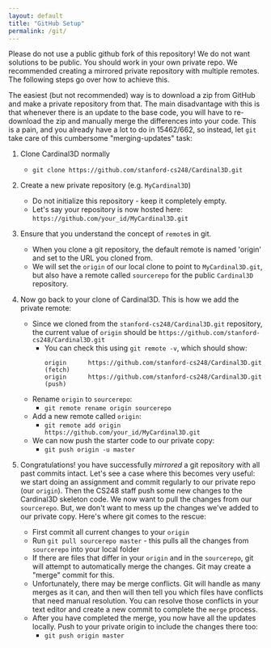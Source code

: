 ```yaml
---
layout: default
title: "GitHub Setup"
permalink: /git/
---
```


Please do not use a public github fork of this repository! We do not want solutions to be public. You should work in your own private repo.
We recommended creating a mirrored private repository with multiple remotes. The following steps go over how to achieve this.

The easiest (but not recommended) way is to download a zip from GitHub and make a private repository from that. The main disadvantage with this is that whenever there is an update to the base code, you will have to re-download the zip and manually merge the differences into your code. This is a pain, and you already have a lot to do in 15462/662, so instead, let `git` take care of this cumbersome "merging-updates" task:

1. Clone Cardinal3D normally
    - `git clone https://github.com/stanford-cs248/Cardinal3D.git`

2. Create a new private repository (e.g. `MyCardinal3D`)
    - Do not initialize this repository - keep it completely empty.
    - Let's say your repository is now hosted here: `https://github.com/your_id/MyCardinal3D.git`

3. Ensure that you understand the concept of `remote`s in git.
    - When you clone a git repository, the default remote is named 'origin' and set to the URL you cloned from.
    - We will set the `origin` of our local clone to point to `MyCardinal3D.git`, but also have a remote called `sourcerepo` for the public `Cardinal3D` repository.

4. Now go back to your clone of Cardinal3D. This is how we add the private remote: 
    - Since we cloned from the `stanford-cs248/Cardinal3D.git` repository, the current value of `origin` should be `https://github.com/stanford-cs248/Cardinal3D.git`
        - You can check this using `git remote -v`, which should show:
            ```
            origin      https://github.com/stanford-cs248/Cardinal3D.git (fetch)
            origin      https://github.com/stanford-cs248/Cardinal3D.git (push)
            ```
    - Rename `origin` to `sourcerepo`:
        - `git remote rename origin sourcerepo`
    - Add a new remote called `origin`:
        - `git remote add origin https://github.com/your_id/MyCardinal3D.git`
    - We can now push the starter code to our private copy:
        - `git push origin -u master`

5. Congratulations! you have successfully _mirrored_ a git repository with all past commits intact. Let's see a case where this becomes very useful: we start doing an assignment and commit regularly to our private repo (our `origin`). Then the CS248 staff push some new changes to the Cardinal3D skeleton code. We now want to pull the changes from our `sourcerepo`. But, we don't want to mess up the changes we've added to our private copy. Here's where git comes to the rescue:
    - First commit all current changes to your `origin`
    - Run `git pull sourcerepo master` - this pulls all the changes from `sourcerepo` into your local folder
    - If there are files that differ in your `origin` and in the `sourcerepo`, git will attempt to automatically merge the changes. Git may create a "merge" commit for this. 
    - Unfortunately, there may be merge conflicts. Git will handle as many merges as it can, and then will then tell you which files have conflicts that need manual resolution. You can resolve those conflicts in your text editor and create a new commit to complete the `merge` process.
    - After you have completed the merge, you now have all the updates locally. Push to your private origin to include the changes there too:
        - `git push origin master`

